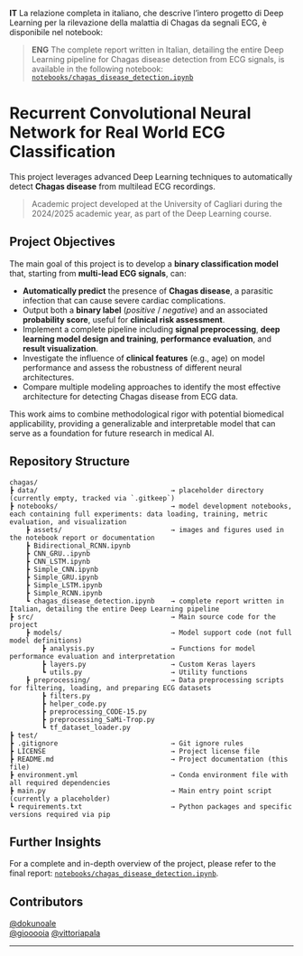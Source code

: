 **IT**    La relazione completa in italiano, che descrive l’intero progetto di Deep Learning per la rilevazione della malattia di Chagas da segnali ECG, è disponibile nel notebook:  
> **ENG**   The complete report written in Italian, detailing the entire Deep Learning pipeline for Chagas disease detection from ECG signals, is available in the following notebook:  
> [`notebooks/chagas_disease_detection.ipynb`](notebooks/chagas_disease_detection.ipynb)



# Recurrent Convolutional Neural Network for Real World ECG Classification

This project leverages advanced Deep Learning techniques to automatically detect **Chagas disease** from multilead ECG recordings. 

> Academic project developed at the University of Cagliari during the 2024/2025 academic year, as part of the Deep Learning course.



## Project Objectives

The main goal of this project is to develop a **binary classification model** that, starting from **multi-lead ECG signals**, can:

- **Automatically predict** the presence of **Chagas disease**, a parasitic infection that can cause severe cardiac complications.
- Output both a **binary label** (*positive* / *negative*) and an associated **probability score**, useful for **clinical risk assessment**.
- Implement a complete pipeline including **signal preprocessing**, **deep learning model design and training**, **performance evaluation**, and **result visualization**.
- Investigate the influence of **clinical features** (e.g., age) on model performance and assess the robustness of different neural architectures.
- Compare multiple modeling approaches to identify the most effective architecture for detecting Chagas disease from ECG data.

This work aims to combine methodological rigor with potential biomedical applicability, providing a generalizable and interpretable model that can serve as a foundation for future research in medical AI.



## Repository Structure

```
chagas/
┣ data/                                 → placeholder directory (currently empty, tracked via `.gitkeep`)
┣ notebooks/                            → model development notebooks, each containing full experiments: data loading, training, metric evaluation, and visualization
    ┣ assets/                           → images and figures used in the notebook report or documentation
    ┣ Bidirectional_RCNN.ipynb
    ┣ CNN_GRU..ipynb
    ┣ CNN_LSTM.ipynb
    ┣ Simple_CNN.ipynb
    ┣ Simple_GRU.ipynb
    ┣ Simple_LSTM.ipynb
    ┣ Simple_RCNN.ipynb
    ┗ chagas_disease_detection.ipynb    → complete report written in Italian, detailing the entire Deep Learning pipeline
┣ src/                                  → Main source code for the project      
    ┣ models/                           → Model support code (not full model definitions)
        ┣ analysis.py                   → Functions for model performance evaluation and interpretation
        ┣ layers.py                     → Custom Keras layers  
        ┗ utils.py                      → Utility functions
    ┣ preprocessing/                    → Data preprocessing scripts for filtering, loading, and preparing ECG datasets
        ┣ filters.py
        ┣ helper_code.py
        ┣ preprocessing_CODE-15.py
        ┣ preprocessing_SaMi-Trop.py
        ┗ tf_dataset_loader.py
┣ test/
┣ .gitignore                            → Git ignore rules 
┣ LICENSE                               → Project license file
┣ README.md                             → Project documentation (this file)
┣ environment.yml                       → Conda environment file with all required dependencies
┣ main.py                               → Main entry point script (currently a placeholder)
┗ requirements.txt                      → Python packages and specific versions required via pip
```



## Further Insights

For a complete and in-depth overview of the project, please refer to the final report: [`notebooks/chagas_disease_detection.ipynb`](notebooks/chagas_disease_detection.ipynb).


## Contributors

 [@dokunoale](https://github.com/dokunoale)        
 [@giooooia](https://github.com/giooooia)
 [@vittoriapala](https://github.com/vittoriapala)  

---